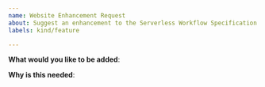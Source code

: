 ```yaml
---
name: Website Enhancement Request
about: Suggest an enhancement to the Serverless Workflow Specification Website
labels: kind/feature

---
```


**What would you like to be added**:

**Why is this needed**:

